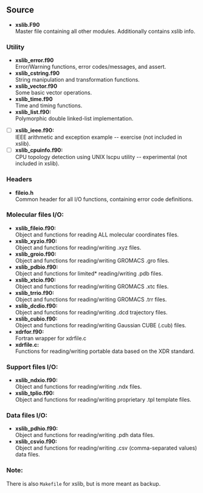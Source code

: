## Source
- **xslib.F90**   
  Master file containing all other modules. Additionally contains xslib info.

### Utility
- **xslib_error.f90**  
  Error/Warning functions, error codes/messages, and assert.
- **xslib_cstring.f90**  
  String manipulation and transformation functions.
- **xslib_vector.f90**  
  Some basic vector operations.
- **xslib_time.f90**  
  Time and timing functions.
- **xslib_list.f90:**    
  Polymorphic double linked-list implementation.  
- [ ] **xslib_ieee.f90:**    
  IEEE arithmetic and exception example -- exercise (not included in xslib).  
- [ ] **xslib_cpuinfo.f90:**    
  CPU topology detection using UNIX lscpu utility -- experimental (not included in xslib).  

### Headers
- **fileio.h**  
  Common header for all I/O functions, containing error code definitions.

### Molecular files I/O:
- **xslib_fileio.f90:**    
  Object and functions for reading ALL molecular coordinates files.
- **xslib_xyzio.f90:**  
  Object and functions for reading/writing .xyz files.  
- **xslib_groio.f90:**    
  Object and functions for reading/writing GROMACS .gro files.  
- **xslib_pdbio.f90:**  
  Object and functions for limited* reading/writing .pdb files.  
- **xslib_xtcio.f90:**    
  Object and functions for reading/writing GROMACS .xtc files.  
- **xslib_trrio.f90:**    
  Object and functions for reading/writing GROMACS .trr files.  
- **xslib_dcdio.f90:**  
  Object and functions for reading/writing .dcd trajectory files.
- **xslib_cubio.f90:**  
  Object and functions for reading/writing Gaussian CUBE (.cub) files.
- **xdrfor.f90:**  
  Fortran wrapper for xdrfile.c
- **xdrfile.c:**  
  Functions for reading/writing portable data based on the XDR standard.

### Support files I/O:  
- **xslib_ndxio.f90:**    
  Object and functions for reading/writing .ndx files.
- **xslib_tplio.f90:**   
  Object and functions for reading/writing proprietary .tpl template files.  

### Data files I/O:
- **xslib_pdhio.f90:**  
  Object and functions for reading/writing .pdh data files.
- **xslib_csvio.f90:**  
  Object and functions for reading/writing .csv (comma-separated values) data files.

### Note:
There is also `Makefile` for xslib, but is more meant as backup.   

